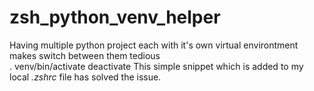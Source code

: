 # zsh_python_venv_helper
Having multiple python project each with it's own virtual environtment makes switch between them tedious  
        . venv/bin/activate
        deactivate
This simple snippet which is added to my local *.zshrc* file has solved the issue.
